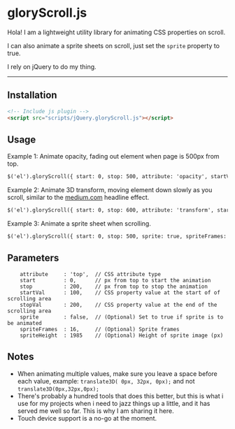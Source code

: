 gloryScroll.js
=====================


Hola! I am a lightweight utility library for animating CSS properties on scroll. 

I can also animate a sprite sheets on scroll, just set the `sprite` property to true.

I rely on jQuery to do my thing.

----------

Installation
---------

```html
<!-- Include js plugin -->
<script src="scripts/jQuery.gloryScroll.js"></script>
```



Usage
---------

Example 1: Animate opacity, fading out element when page is 500px from top.

```html
$('el').gloryScroll({ start: 0, stop: 500, attribute: 'opacity', startVal: '1.0', stopVal: '0.0' });
```

Example 2: Animate 3D transform, moving element down slowly as you scroll, similar to the [medium.com](http://medium.com) headline effect.

```html
$('el').gloryScroll({ start: 0, stop: 600, attribute: 'transform', startVal: 'translate3D( 0px, 0px, 0px )', stopVal: 'translate3D( 0px, 150px, 0px )' });
```

Example 3: Animate a sprite sheet when scrolling.

```html
$('el').gloryScroll({ start: 0, stop: 500, sprite: true, spriteFrames: '16', spriteHeight: '2000' });
```

Parameters
---------

        attribute     : 'top',  // CSS attribute type
        start         : 0,      // px from top to start the animation
        stop          : 200,    // px from top to stop the animation
        startVal      : 100,    // CSS property value at the start of of scrolling area
        stopVal       : 200,    // CSS property value at the end of the scrolling area
        sprite        : false,  // (Optional) Set to true if sprite is to be animated
        spriteFrames  : 16,     // (Optional) Sprite frames
        spriteHeight  : 1985    // (Optional) Height of sprite image (px)


Notes
---------
 
 - When animating multiple values, make sure you leave a space before each value, example: ``` translate3D( 0px, 32px, 0px); ``` and not ``` translate3D(0px,32px,0px); ```
 - There's probably a hundred tools that does this better, but this is what i use for my projects when i need to jazz things up a little, and it has served me well so far. This is why I am sharing it here.
 - Touch device support is a no-go at the moment.
